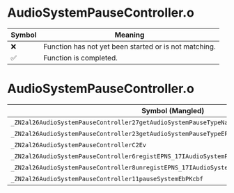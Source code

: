 # AudioSystemPauseController.o
| Symbol | Meaning 
| ------------- | ------------- 
| :x: | Function has not yet been started or is not matching. 
| :white_check_mark: | Function is completed. 


# AudioSystemPauseController.o
| Symbol (Mangled) | Symbol (Demangled) | Decompiled? |
| ------------- |  ------------- | ------------- |
| `_ZN2al26AudioSystemPauseController27getAudioSystemPauseTypeNameENS0_20AudioSystemPauseTypeE` | `al::AudioSystemPauseController::getAudioSystemPauseTypeName(al::AudioSystemPauseController::AudioSystemPauseType)` | :white_check_mark: |
| `_ZN2al26AudioSystemPauseController23getAudioSystemPauseTypeEPKc` | `al::AudioSystemPauseController::getAudioSystemPauseType(char const*)` | :white_check_mark: |
| `_ZN2al26AudioSystemPauseControllerC2Ev` | `al::AudioSystemPauseController::AudioSystemPauseController(void)` | :white_check_mark: |
| `_ZN2al26AudioSystemPauseController6registEPNS_17IAudioSystemPauseE` | `al::AudioSystemPauseController::regist(al::IAudioSystemPause *)` | :white_check_mark: |
| `_ZN2al26AudioSystemPauseController8unregistEPNS_17IAudioSystemPauseE` | `al::AudioSystemPauseController::unregist(al::IAudioSystemPause *)` | :white_check_mark: |
| `_ZN2al26AudioSystemPauseController11pauseSystemEbPKcbf` | `al::AudioSystemPauseController::pauseSystem(bool,char const*,bool,float)` | :white_check_mark: |
